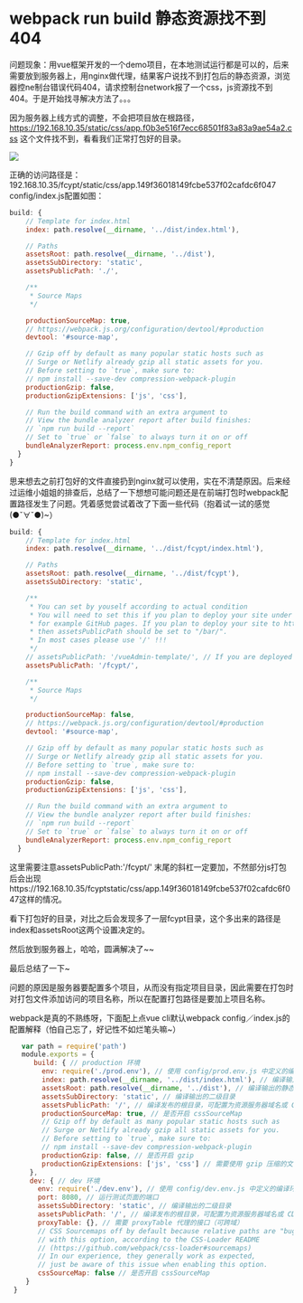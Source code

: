 # webpack run build 静态资源找不到404

问题现象：用vue框架开发的一个demo项目，在本地测试运行都是可以的，后来需要放到服务器上，用nginx做代理，结果客户说找不到打包后的静态资源，浏览器控ne制台错误代码404，请求控制台network报了一个css，js资源找不到404。于是开始找寻解决方法了。。。

因为服务器上线方式的调整，不会把项目放在根路径，https://192.168.10.35/static/css/app.f0b3e516f7ecc68501f83a83a9ae54a2.css 这个文件找不到，看看我们正常打包好的目录。

![](https://upload-images.jianshu.io/upload_images/13055508-621832f24baef3db.png?imageMogr2/auto-orient/strip|imageView2/2/w/196/format/webp)


正确的访问路径是：192.168.10.35/fcypt/static/css/app.149f36018149fcbe537f02cafdc6f047
config/index.js配置如图：

```javascript
build: {
    // Template for index.html
    index: path.resolve(__dirname, '../dist/index.html'),

    // Paths
    assetsRoot: path.resolve(__dirname, '../dist'),
    assetsSubDirectory: 'static',
    assetsPublicPath: './',

    /**
     * Source Maps
     */

    productionSourceMap: true,
    // https://webpack.js.org/configuration/devtool/#production
    devtool: '#source-map',

    // Gzip off by default as many popular static hosts such as
    // Surge or Netlify already gzip all static assets for you.
    // Before setting to `true`, make sure to:
    // npm install --save-dev compression-webpack-plugin
    productionGzip: false,
    productionGzipExtensions: ['js', 'css'],

    // Run the build command with an extra argument to
    // View the bundle analyzer report after build finishes:
    // `npm run build --report`
    // Set to `true` or `false` to always turn it on or off
    bundleAnalyzerReport: process.env.npm_config_report
  }
}
```

思来想去之前打包好的文件直接扔到nginx就可以使用，实在不清楚原因。后来经过运维小姐姐的排查后，总结了一下想想可能问题还是在前端打包时webpack配置路径发生了问题。凭着感觉尝试着改了下面一些代码（抱着试一试的感觉(●ˇ∀ˇ●)~）

```javascript
build: {
    // Template for index.html
    index: path.resolve(__dirname, '../dist/fcypt/index.html'),

    // Paths
    assetsRoot: path.resolve(__dirname, '../dist/fcypt'),
    assetsSubDirectory: 'static',

    /**
     * You can set by youself according to actual condition
     * You will need to set this if you plan to deploy your site under a sub path,
     * for example GitHub pages. If you plan to deploy your site to https://foo.github.io/bar/,
     * then assetsPublicPath should be set to "/bar/".
     * In most cases please use '/' !!!
     */
    // assetsPublicPath: '/vueAdmin-template/', // If you are deployed on the root path, please use '/'
    assetsPublicPath: '/fcypt/',

    /**
     * Source Maps
     */

    productionSourceMap: false,
    // https://webpack.js.org/configuration/devtool/#production
    devtool: '#source-map',

    // Gzip off by default as many popular static hosts such as
    // Surge or Netlify already gzip all static assets for you.
    // Before setting to `true`, make sure to:
    // npm install --save-dev compression-webpack-plugin
    productionGzip: false,
    productionGzipExtensions: ['js', 'css'],

    // Run the build command with an extra argument to
    // View the bundle analyzer report after build finishes:
    // `npm run build --report`
    // Set to `true` or `false` to always turn it on or off
    bundleAnalyzerReport: process.env.npm_config_report
  }
```

这里需要注意assetsPublicPath:'/fcypt/' 末尾的斜杠一定要加，不然部分js打包后会出现https://192.168.10.35/fcyptstatic/css/app.149f36018149fcbe537f02cafdc6f047这样的情况。

看下打包好的目录，对比之后会发现多了一层fcypt目录，这个多出来的路径是index和assetsRoot这两个设置决定的。

然后放到服务器上，哈哈，圆满解决了~~

最后总结了一下~

问题的原因是服务器要配置多个项目，从而没有指定项目目录，因此需要在打包时对打包文件添加访问的项目名称，所以在配置打包路径是要加上项目名称。

webpack是真的不熟练呀，下面配上点vue cli默认webpack config／index.js的配置解释（怕自己忘了，好记性不如烂笔头嘛~）

```javascript
   var path = require('path') 
   module.exports = {
      build: { // production 环境
        env: require('./prod.env'), // 使用 config/prod.env.js 中定义的编译环境
        index: path.resolve(__dirname, '../dist/index.html'), // 编译输入的 index.html 文件
        assetsRoot: path.resolve(__dirname, '../dist'), // 编译输出的静态资源路径
        assetsSubDirectory: 'static', // 编译输出的二级目录
        assetsPublicPath: '/', // 编译发布的根目录，可配置为资源服务器域名或 CDN 域名
        productionSourceMap: true, // 是否开启 cssSourceMap
        // Gzip off by default as many popular static hosts such as
        // Surge or Netlify already gzip all static assets for you.
        // Before setting to `true`, make sure to:
        // npm install --save-dev compression-webpack-plugin
        productionGzip: false, // 是否开启 gzip
        productionGzipExtensions: ['js', 'css'] // 需要使用 gzip 压缩的文件扩展名
     },
     dev: { // dev 环境
       env: require('./dev.env'), // 使用 config/dev.env.js 中定义的编译环境
       port: 8080, // 运行测试页面的端口
       assetsSubDirectory: 'static', // 编译输出的二级目录
       assetsPublicPath: '/', // 编译发布的根目录，可配置为资源服务器域名或 CDN 域名
       proxyTable: {}, // 需要 proxyTable 代理的接口（可跨域）
       // CSS Sourcemaps off by default because relative paths are "buggy"
       // with this option, according to the CSS-Loader README
       // (https://github.com/webpack/css-loader#sourcemaps)
       // In our experience, they generally work as expected,
       // just be aware of this issue when enabling this option.
       cssSourceMap: false // 是否开启 cssSourceMap
    }
 }
```